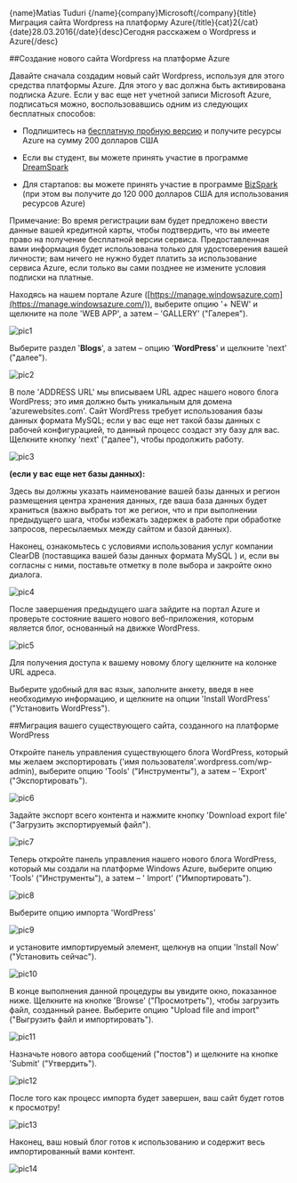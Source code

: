 {name}Matias Tuduri {/name}{company}Microsoft{/company}{title}Миграция сайта Wordpress на платформу Azure{/title}{cat}2{/cat}{date}28.03.2016{/date}{desc}Сегодня расскажем о Wordpress и Azure{/desc}

##Создание нового сайта Wordpress на платформе Azure

Давайте сначала создадим новый сайт Wordpress, используя для этого средства платформы Azure. Для этого у вас должна быть активирована подписка Azure. Если у вас еще нет учетной записи Microsoft Azure, подписаться можно, воспользовавшись одним из следующих бесплатных способов:

- Подпишитесь на [бесплатную пробную версию](https://bit.ly/Azure_Trial_CEE_RU) и получите ресурсы Azure на сумму 200 долларов США

- Если вы студент, вы можете принять участие в программе [DreamSpark](https://www.dreamspark.com/)

- Для стартапов: вы можете принять участие в программе [BizSpark](http://www.microsoft.com/bizspark) (при этом вы получите до 120 000 долларов США для использования ресурсов Azure)

Примечание: Во время регистрации вам будет предложено ввести данные вашей кредитной карты, чтобы подтвердить, что вы имеете право на получение бесплатной версии сервиса. Предоставленная вами информация будет использована только для удостоверения вашей личности; вам ничего не нужно будет платить за использование сервиса Azure, если только вы сами позднее не измените условия подписки на платные.

Находясь на нашем портале Azure ([https://manage.windowsazure.com](https://manage.windowsazure.com/)), выберите опцию '+ NEW' и щелкните на поле 'WEB APP', а затем – 'GALLERY' ("Галерея").

![pic1](https://static.opennessatcee.com/azureboxes/content/wp-migration-ru/i_cb0ebfd19880e180_html_f7d673aa.png)

Выберите раздел '**Blogs**', а затем – опцию  '**WordPress**' и щелкните 'next' ("далее").

![pic2](https://static.opennessatcee.com/azureboxes/content/wp-migration-ru/i_cb0ebfd19880e180_html_baa15f66.png)

В поле 'ADDRESS URL' мы вписываем URL адрес нашего нового блога WordPress; это имя должно быть уникальным для домена 'azurewebsites.com'. Сайт WordPress требует использования базы данных формата MySQL; если у вас еще нет такой базы данных с рабочей конфигурацией, то данный процесс создаст эту базу для вас. Щелкните кнопку 'next' ("далее"), чтобы продолжить работу.

![pic3](https://static.opennessatcee.com/azureboxes/content/wp-migration-ru/i_cb0ebfd19880e180_html_e011ac63.png)

**(если у вас еще нет базы данных):**  

Здесь вы должны указать наименование вашей базы данных и регион размещения центра хранения данных, где ваша база данных будет храниться (важно выбрать тот же регион, что и при выполнении предыдущего шага, чтобы избежать задержек в работе при обработке запросов, пересылаемых между сайтом и базой данных).

Наконец, ознакомьтесь с условиями использования услуг компании ClearDB (поставщика вашей базы данных формата MySQL ) и, если вы согласны с ними, поставьте отметку в поле выбора и закройте окно диалога.

![pic4](https://static.opennessatcee.com/azureboxes/content/wp-migration-ru/i_cb0ebfd19880e180_html_2f7f7c9e.png)

После завершения предыдущего шага зайдите на портал Azure и проверьте состояние вашего нового веб-приложения, которым является блог, основанный на движке WordPress.

![pic5](https://static.opennessatcee.com/azureboxes/content/wp-migration-ru/i_cb0ebfd19880e180_html_30f1f2e1.png)

Для получения доступа к вашему новому блогу щелкните на колонке URL адреса.

Выберите удобный для вас язык, заполните анкету, введя в нее необходимую информацию, и щелкните на опции 'Install WordPress' ("Установить WordPress").



##Миграция вашего существующего сайта, созданного на платформе WordPress

Откройте панель управления существующего блога WordPress, который мы желаем экспортировать ('имя пользователя'.wordpress.com/wp-admin), выберите опцию 'Tools' ("Инструменты"), а затем – 'Export' ("Экспортировать").

![pic6](https://static.opennessatcee.com/azureboxes/content/wp-migration-ru/i_cb0ebfd19880e180_html_851b33a4.png)

Задайте экспорт всего контента и нажмите кнопку 'Download export file' ("Загрузить экспортируемый файл").

![pic7](https://static.opennessatcee.com/azureboxes/content/wp-migration-ru/i_cb0ebfd19880e180_html_716328c1.png)

Теперь откройте панель управления нашего нового блога WordPress, который мы создали на платформе Windows Azure, выберите опцию 'Tools' ("Инструменты"), а затем – ' Import' ("Импортировать").

![pic8](https://static.opennessatcee.com/azureboxes/content/wp-migration-ru/i_cb0ebfd19880e180_html_3f348607.png)

Выберите опцию импорта 'WordPress'

![pic9](https://static.opennessatcee.com/azureboxes/content/wp-migration-ru/i_cb0ebfd19880e180_html_9b647190.png)

и установите импортируемый элемент, щелкнув на опции 'Install Now' ("Установить сейчас").

![pic10](https://static.opennessatcee.com/azureboxes/content/wp-migration-ru/i_cb0ebfd19880e180_html_c7e60ae6.png)

В конце выполнения данной процедуры вы увидите окно, показанное ниже. Щелкните на кнопке 'Browse' ("Просмотреть"), чтобы загрузить файл, созданный ранее. Выберите опцию "Upload file and import" ("Выгрузить файл и импортировать").

![pic11](https://static.opennessatcee.com/azureboxes/content/wp-migration-ru/i_cb0ebfd19880e180_html_bc11f479.png)

Назначьте нового автора сообщений ("постов") и щелкните на кнопке 'Submit' ("Утвердить").

![pic12](https://static.opennessatcee.com/azureboxes/content/wp-migration-ru/i_cb0ebfd19880e180_html_a4b0336e.png)

После того как процесс импорта будет завершен, ваш сайт будет готов к просмотру!

![pic13](https://static.opennessatcee.com/azureboxes/content/wp-migration-ru/i_cb0ebfd19880e180_html_a3c11d18.png)

Наконец, ваш новый блог готов к использованию и содержит весь импортированный вами контент.

![pic14](https://static.opennessatcee.com/azureboxes/content/wp-migration-ru/i_cb0ebfd19880e180_html_c742a4ba.png)

